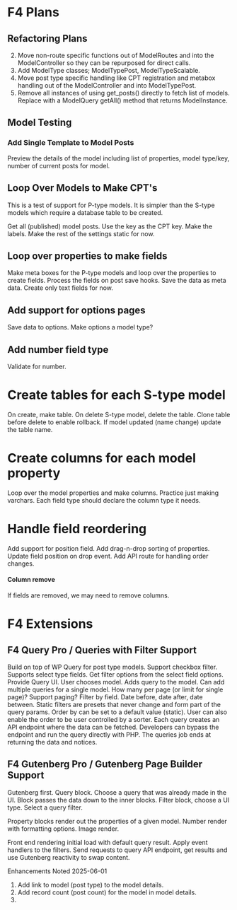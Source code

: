 # F4 Plans

## Refactoring Plans

2. Move non-route specific functions out of ModelRoutes and into the ModelController so they can be repurposed for direct calls. 
4. Add ModelType classes; ModelTypePost, ModelTypeScalable.
5. Move post type specific handling like CPT registration and metabox handling out of the ModelController and into ModelTypePost.
6. Remove all instances of using get_posts() directly to fetch list of models. Replace with a ModelQuery getAll() method that returns ModelInstance.

## Model Testing

### Add Single Template to Model Posts

Preview the details of the model including list of properties, model type/key, number of current posts for model.

## Loop Over Models to Make CPT's

This is a test of support for P-type models. It is simpler than the S-type models which require a database table to be created.

Get all (published) model posts. Use the key as the CPT key. Make the labels. Make the rest of the settings static for now. 

## Loop over properties to make fields

Make meta boxes for the P-type models and loop over the properties to create fields. Process the fields on post save hooks. Save the data as meta data. Create only text fields for now. 

## Add support for options pages

Save data to options. Make options a model type? 

## Add number field type

Validate for number. 

# Create tables for each S-type model 

On create, make table. On delete S-type model, delete the table. Clone table before delete to enable rollback. If model updated (name change) update the table name. 

# Create columns for each model property

Loop over the model properties and make columns. Practice just making varchars. Each field type should declare the column type it needs. 

# Handle field reordering

Add support for position field. Add drag-n-drop sorting of properties. Update field position on drop event. Add API route for handling order changes. 

#### Column remove

If fields are removed, we may need to remove columns. 

# F4 Extensions

## F4 Query Pro / Queries with Filter Support

Build on top of WP Query for post type models. 
Support checkbox filter. Supports select type fields. Get filter options from the select field options. 
Provide Query UI. 
User chooses model. Adds query to the model. Can add multiple queries for a single model. 
How many per page (or limit for single page)? Support paging?
Filter by field. Date before, date after, date between. 
Static filters are presets that never change and form part of the query params. 
Order by can be set to a default value (static). User can also enable the order to be user controlled by a sorter. 
Each query creates an API endpoint where the data can be fetched. Developers can bypass the endpoint and run the query directly with PHP.
The queries job ends at returning the data and notices. 

## F4 Gutenberg Pro / Gutenberg Page Builder Support

Gutenberg first. Query block. Choose a query that was already made in the UI. Block passes the data down to the inner blocks. Filter block, choose a UI type. Select a query filter. 

Property blocks render out the properties of a given model. Number render with formatting options. Image render. 

Front end rendering initial load with default query result. Apply event handlers to the filters. Send requests to query API endpoint, get results and use Gutenberg reactivity to swap content.

Enhancements Noted 2025-06-01

1. Add link to model (post type) to the model details.
2. Add record count (post count) for the model in model details. 
3. 


